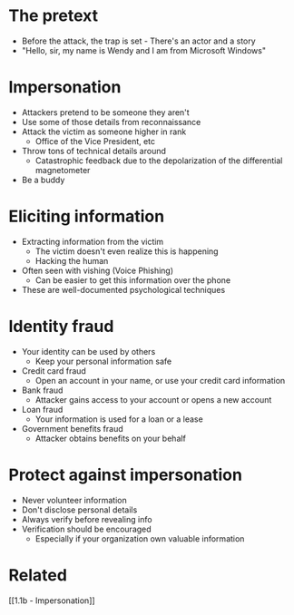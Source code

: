# The pretext
- Before the attack, the trap is set - There's an actor and a story
- "Hello, sir, my name is Wendy and I am from Microsoft Windows"
# Impersonation
- Attackers pretend to be someone they aren't
- Use some of those details from reconnaissance
- Attack the victim as someone higher in rank
	- Office of the Vice President, etc
- Throw tons of technical details around
	- Catastrophic feedback due to the depolarization of the differential magnetometer
- Be a buddy
# Eliciting information
- Extracting information from the victim
	- The victim doesn't even realize this is happening
	- Hacking the human
- Often seen with vishing (Voice Phishing)
	- Can be easier to get this information over the phone
- These are well-documented psychological techniques
# Identity fraud
- Your identity can be used by others
	- Keep your personal information safe
- Credit card fraud
	- Open an account in your name, or use your credit card information
- Bank fraud
	- Attacker gains access to your account or opens a new account
- Loan fraud
	- Your information is used for a loan or a lease
- Government benefits fraud
	- Attacker obtains benefits on your behalf
# Protect against impersonation
- Never volunteer information
- Don't disclose personal details
- Always verify before revealing info
- Verification should be encouraged
	- Especially if your organization own valuable information

# Related
[[1.1b - Impersonation]]
